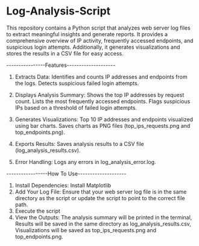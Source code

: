 # Log-Analysis-Script
This repository contains a Python script that analyzes web server log files to extract meaningful insights and generate reports. It provides a comprehensive overview of IP activity, frequently accessed endpoints, and suspicious login attempts. Additionally, it generates visualizations and stores the results in a CSV file for easy access.

----------------Features--------------------
1) Extracts Data:
Identifies and counts IP addresses and endpoints from the logs.
Detects suspicious failed login attempts.

2) Displays Analysis Summary:
Shows the top IP addresses by request count.
Lists the most frequently accessed endpoints.
Flags suspicious IPs based on a threshold of failed login attempts.

3) Generates Visualizations:
Top 10 IP addresses and endpoints visualized using bar charts.
Saves charts as PNG files (top_ips_requests.png and top_endpoints.png).

4) Exports Results:
Saves analysis results to a CSV file (log_analysis_results.csv).

5) Error Handling:
Logs any errors in log_analysis_error.log.

-----------------How To Use--------------------
1) Install Dependencies: Install Matplotlib
2) Add Your Log File: Ensure that your web server log file is in the same directory as the script or update the script to point to the correct file path.
3) Execute the script
4) View the Outputs: The analysis summary will be printed in the terminal, Results will be saved in the same directory as log_analysis_results.csv, Visualizations will be saved as top_ips_requests.png and top_endpoints.png.
